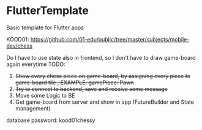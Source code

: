 # FlutterTemplate
Basic template for Flutter apps

KOOD01: https://github.com/01-edu/public/tree/master/subjects/mobile-dev/chess

Do I have to use state also in frontend, so I don't have to draw game-board again everytime
TODO:
1. ~~Show every chess piece on game-board, by assigning every piece to game-board tile , EXAMPLE: gamePiece: Pawn~~
2. ~~Try to connect to backend, save and receive some message~~
3. Move some Logic to BE
4. Get game-board from server and show in app (FutureBuilder and State management)

database password: kood01chessy 
